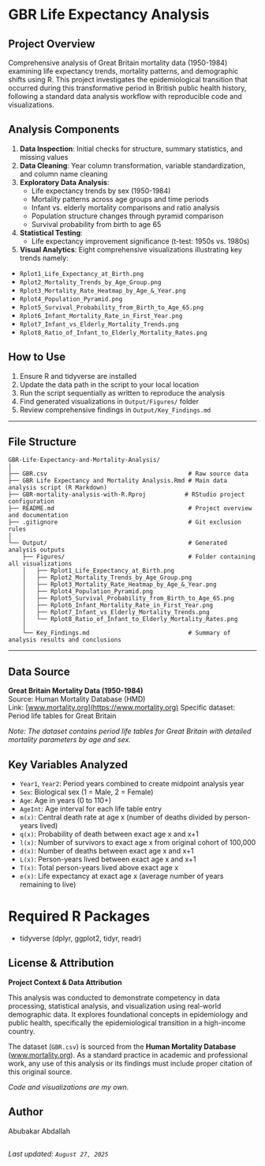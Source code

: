 
# GBR Life Expectancy Analysis

## Project Overview

Comprehensive analysis of Great Britain mortality data (1950-1984) examining life expectancy trends, mortality patterns, and demographic shifts using R. This project investigates the epidemiological transition that occurred during this transformative period in British public health history, following a standard data analysis workflow with reproducible code and visualizations.


## Analysis Components

1. **Data Inspection**: Initial checks for structure, summary statistics, and missing values  
2. **Data Cleaning**: Year column transformation, variable standardization, and column name cleaning
3. **Exploratory Data Analysis**:  
   - Life expectancy trends by sex (1950-1984)
   - Mortality patterns across age groups and time periods
   - Infant vs. elderly mortality comparisons and ratio analysis
   - Population structure changes through pyramid comparison
   - Survival probability from birth to age 65
4. **Statistical Testing**:  
   - Life expectancy improvement significance (t-test: 1950s vs. 1980s)
5. **Visual Analytics**: Eight comprehensive visualizations illustrating key trends namely:

- `Rplot1_Life_Expectancy_at_Birth.png`  
- `Rplot2_Mortality_Trends_by_Age_Group.png`  
- `Rplot3_Mortality_Rate_Heatmap_by_Age_&_Year.png`  
- `Rplot4_Population_Pyramid.png`  
- `Rplot5_Survival_Probability_from_Birth_to_Age_65.png`  
- `Rplot6_Infant_Mortality_Rate_in_First_Year.png`  
- `Rplot7_Infant_vs_Elderly_Mortality_Trends.png`  
- `Rplot8_Ratio_of_Infant_to_Elderly_Mortality_Rates.png`

## How to Use

1. Ensure R and tidyverse are installed  
2. Update the data path in the script to your local location  
3. Run the script sequentially as written to reproduce the analysis
4. Find generated visualizations in `Output/Figures/` folder
5. Review comprehensive findings in `Output/Key_Findings.md`

---

## File Structure

```
GBR-Life-Expectancy-and-Mortality-Analysis/
│
├── GBR.csv                                        # Raw source data
├── GBR Life Expectancy and Mortality Analysis.Rmd # Main data analysis script (R Markdown)
├── GBR-mortality-analysis-with-R.Rproj           # RStudio project configuration
├── README.md                                      # Project overview and documentation
├── .gitignore                                     # Git exclusion rules
│
└── Output/                                        # Generated analysis outputs
    ├── Figures/                                   # Folder containing all visualizations
    │   ├── Rplot1_Life_Expectancy_at_Birth.png
    │   ├── Rplot2_Mortality_Trends_by_Age_Group.png
    │   ├── Rplot3_Mortality_Rate_Heatmap_by_Age_&_Year.png
    │   ├── Rplot4_Population_Pyramid.png
    │   ├── Rplot5_Survival_Probability_from_Birth_to_Age_65.png
    │   ├── Rplot6_Infant_Mortality_Rate_in_First_Year.png
    │   ├── Rplot7_Infant_vs_Elderly_Mortality_Trends.png
    │   └── Rplot8_Ratio_of_Infant_to_Elderly_Mortality_Rates.png
    │
    └── Key_Findings.md                            # Summary of analysis results and conclusions
```

---

## Data Source

**Great Britain Mortality Data (1950-1984)**  
Source: Human Mortality Database (HMD)  
Link: [www.mortality.org](https://www.mortality.org)
Specific dataset: Period life tables for Great Britain


*Note: The dataset contains period life tables for Great Britain with detailed mortality parameters by age and sex.*

## Key Variables Analyzed

- `Year1`, `Year2`: Period years combined to create midpoint analysis year
- `Sex`: Biological sex (1 = Male, 2 = Female)  
- `Age`: Age in years (0 to 110+)
- `AgeInt`: Age interval for each life table entry
- `m(x)`: Central death rate at age x (number of deaths divided by person-years lived)
- `q(x)`: Probability of death between exact age x and x+1
- `l(x)`: Number of survivors to exact age x from original cohort of 100,000
- `d(x)`: Number of deaths between exact age x and x+1
- `L(x)`: Person-years lived between exact age x and x+1
- `T(x)`: Total person-years lived above exact age x
- `e(x)`: Life expectancy at exact age x (average number of years remaining to live)

# Required R Packages

- tidyverse (dplyr, ggplot2, tidyr, readr)


## License & Attribution

**Project Context & Data Attribution**

This analysis was conducted to demonstrate competency in data processing, statistical analysis, and visualization using real-world demographic data. It explores foundational concepts in epidemiology and public health, specifically the epidemiological transition in a high-income country.

The dataset (`GBR.csv`) is sourced from the **Human Mortality Database** (www.mortality.org). As a standard practice in academic and professional work, any use of this analysis or its findings must include proper citation of this original source.

*Code and visualizations are my own.*

## Author
Abubakar Abdallah

##
*Last updated: `August 27, 2025`*




















